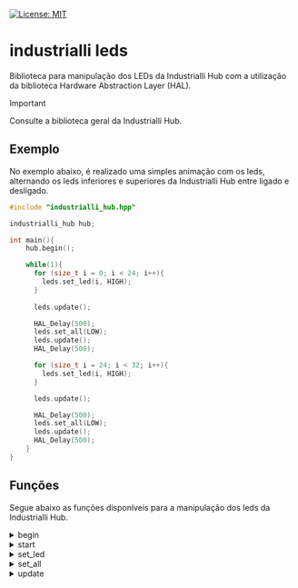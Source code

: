 [![License: MIT](https://img.shields.io/badge/License-MIT-yellow.svg)](https://opensource.org/licenses/MIT)

# industrialli leds

Biblioteca para manipulação dos LEDs da Industrialli Hub com a utilização da biblioteca Hardware Abstraction Layer (HAL).

> [!IMPORTANT]  
> Consulte a biblioteca geral da Industrialli Hub.

## Exemplo
No exemplo abaixo, é realizado uma simples animação com os leds, alternando os leds inferiores e superiores da Industrialli Hub entre ligado e desligado.

```cpp
#include "industrialli_hub.hpp"

industrialli_hub hub;

int main(){
    hub.begin();

    while(1){
      for (size_t i = 0; i < 24; i++){
        leds.set_led(i, HIGH);
      }
		
      leds.update();

      HAL_Delay(500);
      leds.set_all(LOW);
      leds.update();
      HAL_Delay(500);

      for (size_t i = 24; i < 32; i++){
        leds.set_led(i, HIGH);
      }

      leds.update();

      HAL_Delay(500);
      leds.set_all(LOW);
      leds.update();
      HAL_Delay(500);
    }
}
```

## Funções

Segue abaixo as funções disponíveis para a manipulação dos leds da Industrialli Hub.

<details>
<summary>begin</summary>

Inicializa os leds.

**Parâmetros:** void

**Retorno:** void

**Exemplo**
```cpp
leds.begin();
```
</details>

<details>
<summary>start</summary>

Realiza uma animação com os leds.

**Parâmetros:** void

**Retorno:** void

**Exemplo**
```cpp
leds.start();
```
</details>

<details>
<summary>set_led</summary>

Configura um estado para um led específico.

**Parâmetros:** 
- uint8_t: número do led entre 0 e 31;
- bool: estado do led: 0/LOW para desligar e 1/HIGH para ligar.

**Retorno:** void

**Exemplo**
```cpp
leds.set_led(0, HIGH);
leds.update();
```
</details>

<details>
<summary>set_all</summary>

Configura um estado para todos os leds.

**Parâmetros:** 
- bool: estado dos leds: 0/LOW para desligar e 1/HIGH para ligar.

**Retorno:** void

**Exemplo**
```cpp
leds.set_all(HIGH);
leds.update();
```
</details>

<details>
<summary>update</summary>

Envia os estados dos leds para o CI.

**Parâmetros:** void

**Retorno:** void

**Exemplo**
```cpp
leds.set_all(HIGH);
leds.update();
```
</details>
